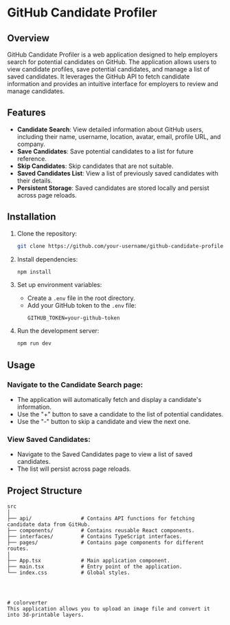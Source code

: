# GitHub Candidate Profiler

## Overview
GitHub Candidate Profiler is a web application designed to help employers search for potential candidates on GitHub. The application allows users to view candidate profiles, save potential candidates, and manage a list of saved candidates. It leverages the GitHub API to fetch candidate information and provides an intuitive interface for employers to review and manage candidates.

## Features
- **Candidate Search**: View detailed information about GitHub users, including their name, username, location, avatar, email, profile URL, and company.
- **Save Candidates**: Save potential candidates to a list for future reference.
- **Skip Candidates**: Skip candidates that are not suitable.
- **Saved Candidates List**: View a list of previously saved candidates with their details.
- **Persistent Storage**: Saved candidates are stored locally and persist across page reloads.

## Installation
1. Clone the repository:
    ```bash
    git clone https://github.com/your-username/github-candidate-profiler.git
    ```

2. Install dependencies:
    ```bash
    npm install
    ```

3. Set up environment variables:
   - Create a `.env` file in the root directory.
   - Add your GitHub token to the `.env` file:
     ```
     GITHUB_TOKEN=your-github-token
     ```

4. Run the development server:
    ```bash
    npm run dev
    ```

## Usage
### Navigate to the Candidate Search page:
- The application will automatically fetch and display a candidate's information.
- Use the "+" button to save a candidate to the list of potential candidates.
- Use the "-" button to skip a candidate and view the next one.

### View Saved Candidates:
- Navigate to the Saved Candidates page to view a list of saved candidates.
- The list will persist across page reloads.

## Project Structure
```plaintext
src
│
├── api/                # Contains API functions for fetching candidate data from GitHub.
├── components/         # Contains reusable React components.
├── interfaces/         # Contains TypeScript interfaces.
├── pages/              # Contains page components for different routes.
│
├── App.tsx             # Main application component.
├── main.tsx            # Entry point of the application.
└── index.css           # Global styles.




# colorverter
This application allows you to upload an image file and convert it into 3d-printable layers.
